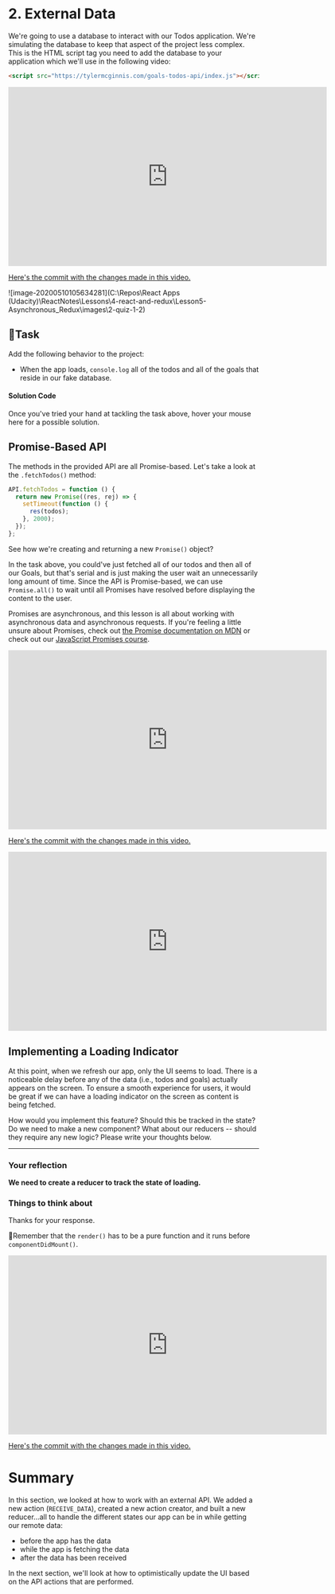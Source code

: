 # 2. External Data



We're going to use a database to interact with our Todos application. We're  simulating the database to keep that aspect of the project less complex. This is the HTML script tag you need to add the database to your  application which we'll use in the following video:

```html
<script src="https://tylermcginnis.com/goals-todos-api/index.js"></script>
```



<iframe allowfullscreen="1" allow="accelerometer; autoplay; encrypted-media; gyroscope; picture-in-picture" title="YouTube video player" src="https://www.youtube.com/embed/diArZ09Mw1U?showinfo=0&amp;rel=0&amp;autohide=1&amp;vq=hd720&amp;hl=en-us&amp;cc_load_policy=0&amp;enablejsapi=1&amp;origin=https%3A%2F%2Fclassroom.udacity.com&amp;widgetid=151" id="widget152" width="640" height="360" frameborder="0"></iframe>



[Here's the commit with the changes made in this video.](https://github.com/udacity/reactnd-redux-todos-goals/commit/ac11f181a90e77a21478e59c258d720a658ec869)

![image-20200510105634281](C:\Repos\React Apps (Udacity)\ReactNotes\Lessons\4-react-and-redux\Lesson5-Asynchronous_Redux\images\2-quiz-1-2)

## 🔨Task

Add the following behavior to the project:

- When the app loads, `console.log` all of the todos and all of the goals that reside in our fake database.

#### Solution Code

Once you've tried your hand at tackling the task above, hover your mouse here for a possible solution. 



## Promise-Based API

The methods in the provided API are all Promise-based. Let's take a look at the `.fetchTodos()` method:

```js
API.fetchTodos = function () {
  return new Promise((res, rej) => {
    setTimeout(function () {
      res(todos);
    }, 2000);
  });
};
```

See how we're creating and returning a new `Promise()` object?

In the task above, you could've just fetched all of our todos and  then all of our Goals, but that's serial and is just making the user  wait an unnecessarily long amount of time. Since the API is  Promise-based, we can use `Promise.all()` to wait until all Promises have resolved before displaying the content to the user.

Promises are asynchronous, and this lesson is all about working with  asynchronous data and asynchronous requests. If you're feeling a little  unsure about Promises, check out [the Promise documentation on MDN](https://developer.mozilla.org/en-US/docs/Web/JavaScript/Reference/Global_Objects/Promise) or check out our [JavaScript Promises course](https://www.udacity.com/course/javascript-promises--ud898).



<iframe allowfullscreen="1" allow="accelerometer; autoplay; encrypted-media; gyroscope; picture-in-picture" title="YouTube video player" src="https://www.youtube.com/embed/94ipRgIS9CY?showinfo=0&amp;rel=0&amp;autohide=1&amp;vq=hd720&amp;hl=en-us&amp;cc_load_policy=0&amp;enablejsapi=1&amp;origin=https%3A%2F%2Fclassroom.udacity.com&amp;widgetid=153" id="widget154" width="640" height="360" frameborder="0"></iframe>



[Here's the commit with the changes made in this video.](https://github.com/udacity/reactnd-redux-todos-goals/commit/98d9b5468262eb4ea786cb55c3d68ed9de78af09)



<iframe allowfullscreen="1" allow="accelerometer; autoplay; encrypted-media; gyroscope; picture-in-picture" title="YouTube video player" src="https://www.youtube.com/embed/KS0xPETRzRA?showinfo=0&amp;rel=0&amp;autohide=1&amp;vq=hd720&amp;hl=en-us&amp;cc_load_policy=0&amp;enablejsapi=1&amp;origin=https%3A%2F%2Fclassroom.udacity.com&amp;widgetid=155" id="widget156" width="640" height="360" frameborder="0"></iframe>



## Implementing a Loading Indicator

At this point, when we refresh our app, only the UI seems to load. There  is a noticeable delay before any of the data (i.e., todos and goals)  actually appears on the screen. To ensure a smooth experience for users, it would be great if we can have a loading indicator on the screen as  content is being fetched.

How would you implement this feature? Should this be tracked in the  state? Do we need to make a new component? What about our reducers --  should they require any new logic? Please write your thoughts below.

------

### Your reflection

**We need to create a reducer to track the state of loading.**

### Things to think about

Thanks for your response.



💫Remember that the `render()`  has to be a pure function and it runs before `componentDidMount()`.



<iframe allowfullscreen="1" allow="accelerometer; autoplay; encrypted-media; gyroscope; picture-in-picture" title="YouTube video player" src="https://www.youtube.com/embed/w5fQmGBKn1g?showinfo=0&amp;rel=0&amp;autohide=1&amp;vq=hd720&amp;hl=en-us&amp;cc_load_policy=0&amp;enablejsapi=1&amp;origin=https%3A%2F%2Fclassroom.udacity.com&amp;widgetid=157" id="widget158" width="640" height="360" frameborder="0"></iframe>



[Here's the commit with the changes made in this video.](https://github.com/udacity/reactnd-redux-todos-goals/commit/6bb7f0d521986a316b9aa45cac4f2fae886c4bfc)



# Summary

In this section, we looked at how to work with an external API. We added a new action (`RECEIVE_DATA`), created a new action creator, and built a new reducer...all to handle  the different states our app can be in while getting our remote data:

- before the app has the data
- while the app is fetching the data
- after the data has been received

In the next section, we'll look at how to optimistically update the UI based on the API actions that are performed.